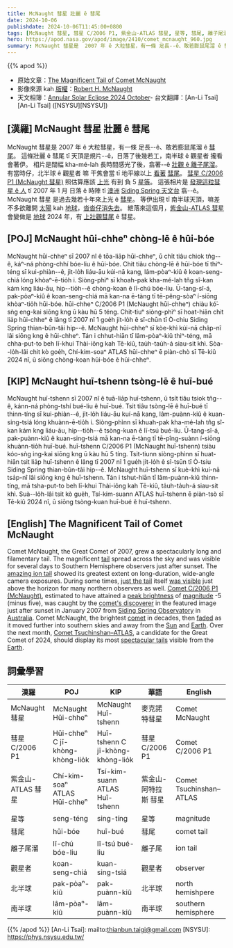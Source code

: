 ```yaml
---
title: McNaught 彗星 壯麗 ê 彗尾
date: 2024-10-06
publishdate: 2024-10-06T11:45:00+0800
tags: [McNaught 彗星, 彗星 C/2006 P1, 紫金山-ATLAS 彗星, 星等, 彗尾, 離子尾溜, 觀星者, 北半球, 南半球]
hero: https://apod.nasa.gov/apod/image/2410/comet_mcnaught_960.jpg
summary: McNaught 彗星是  2007 年 ê 大粒彗星，有一條 足長--ê、敢若膨鼠尾溜 ê 彗尾。
---
```


{{% apod %}}

- 原始文章：[The Magnificent Tail of Comet McNaught](https://apod.nasa.gov/apod/ap241006.html)
- 影像來源 kah [版權][copyright]：[Robert H. McNaught](https://en.wikipedia.org/wiki/Robert_H._McNaught)
- 天文相簿：[Annular Solar Eclipse 2024 October](https://www.facebook.com/media/set/?set=a.524914740237108)- 台文翻譯：[An-Li Tsai][An-Li Tsai] ([NSYSU][NSYSU])

## [漢羅] McNaught 彗星 壯麗 ê 彗尾
McNaught 彗星是  2007 年 ê 大粒彗星，有一條 足長--ê、敢若膨鼠尾溜 ê [彗尾][tail]。
這條壯麗 ê 彗尾 tī 天頂是規片--ê，日落了後幾若工，南半球 ê 觀星者 攏看會著伊。
相片是闊幅 kha-mé-lah 長時間感光了後，翕著--ê [壯觀 ê 離子尾溜][amazing ion tail]。
有當時仔，北半球 ê 觀星者 嘛 干焦會當 tī 地平線以上 [看著][was visible] [彗尾][just the tail]。
[彗星 C/2006 P1 (McNaught 彗星)][Comet C/2006 P1 (McNaught)] 照估算應該 [上光][peak brightness] 有到 負 5 [星等][magnitude]。
這張相片是 [發現這粒彗星 ê 人][comet's discoverer] tī 2007 年 1 月 日落 ê 時陣 tī [澳洲][Australia] [Siding Spring 天文台][Siding Spring Observatory] 翕--ê。
McNaught 彗星 是過去幾若十年來上光 ê [彗星][comet]。
等伊出現 tī 南半球天頂，嘛差不多欲離開 [太陽][Sun] kah [地球][Earth 1]，[沓沓仔消失去][faded]。
紲落來這個月，[紫金山-ATLAS 彗星][Comet Tsuchinshan–ATLAS] 會變做是 [地球][Earth 2] 2024 年，有 [上壯觀彗尾][spectacular tails] ê 彗星。

## [POJ] McNaught hūi-chheⁿ chòng-lē ê hūi-bóe
McNaught hūi-chheⁿ sī 2007 nî ê tōa-lia̍p hūi-chheⁿ, ū chi̍t tiâu chiok tn̂g--ê, káⁿ-ná phòng-chhí bóe-liu ê hūi-bóe.
Chit tiâu chòng-lē ê hūi-bóe tī thiⁿ-téng sī kui-phiàn--ê, ji̍t-lo̍h liáu-āu kúi-nā kang, lâm-pòaⁿ-kiû ê koan-seng-chiá lóng khòaⁿ-ē-tio̍h i.
Siòng-phìⁿ sī khoah-pak kha-mé-lah tn̂g sî-kan kám kng liáu-āu, hip--tio̍h--ê chòng-koan ê lī-chú bóe-liu.
Ū-tang-sî-á, pak-pòaⁿ-kiû ê koan-seng-chiá mā kan-na ē-tàng tī tē-pêng-sòaⁿ í-siōng khòaⁿ-tio̍h hūi-bóe.
hūi-chheⁿ C/2006 P1 (McNaught hūi-chheⁿ) chiàu kó͘-sǹg eng-kai siōng kng ū kàu hū 5 téng.
Chit-tiuⁿ siòng-phìⁿ sī hoat-hiān chit lia̍p hūi-chheⁿ ê lâng tī 2007 nî 1 goe̍h ji̍t-lo̍h ê sî-chūn tī Ò-chiu Siding Spring thian-bûn-tâi hip--ê.
McNaught hūi-chheⁿ sī kòe-khì kúi-nā cha̍p-nî lâi siōng kng ê hūi-chheⁿ.
Tán i chhut-hiān tī lâm-pòaⁿ-kiû thiⁿ-téng, mā chha-put-to beh lī-khui Thài-iông kah Tē-kiû, tau̍h-tau̍h-á siau-sit khì.
Sòa--lo̍h-lâi chit kò goe̍h, Chí-kim-soaⁿ ATLAS hūi-chheⁿ ē piàn-chò sī Tē-kiû 2024 nî, ū siōng chòng-koan hūi-bóe ê hūi-chheⁿ.

## [KIP] McNaught huī-tshenn tsòng-lē ê huī-bué
McNaught huī-tshenn sī 2007 nî ê tuā-lia̍p huī-tshenn, ū tsi̍t tiâu tsiok tn̂g--ê, kánn-ná phòng-tshí bué-liu ê huī-bué.
Tsit tiâu tsòng-lē ê huī-bué tī thinn-tíng sī kui-phiàn--ê, ji̍t-lo̍h liáu-āu kuí-nā kang, lâm-puànn-kiû ê kuan-sing-tsiá lóng khuànn-ē-tio̍h i.
Siòng-phìnn sī khuah-pak kha-mé-lah tn̂g sî-kan kám kng liáu-āu, hip--tio̍h--ê tsòng-kuan ê lī-tsú bué-liu.
Ū-tang-sî-á, pak-puànn-kiû ê kuan-sing-tsiá mā kan-na ē-tàng tī tē-pîng-suànn í-siōng khuànn-tio̍h huī-bué.
huī-tshenn C/2006 P1 (McNaught huī-tshenn) tsiàu kóo-sǹg ing-kai siōng kng ū kàu hū 5 tíng.
Tsit-tiunn siòng-phìnn sī huat-hiān tsit lia̍p huī-tshenn ê lâng tī 2007 nî 1 gue̍h ji̍t-lo̍h ê sî-tsūn tī Ò-tsiu Siding Spring thian-bûn-tâi hip--ê.
McNaught huī-tshenn sī kuè-khì kuí-nā tsa̍p-nî lâi siōng kng ê huī-tshenn.
Tán i tshut-hiān tī lâm-puànn-kiû thinn-tíng, mā tsha-put-to beh lī-khui Thài-iông kah Tē-kiû, ta̍uh-ta̍uh-á siau-sit khì.
Suà--lo̍h-lâi tsit kò gue̍h, Tsí-kim-suann ATLAS huī-tshenn ē piàn-tsò sī Tē-kiû 2024 nî, ū siōng tsòng-kuan huī-bué ê huī-tshenn.

## [English] The Magnificent Tail of Comet McNaught
Comet McNaught, the Great Comet of 2007, grew a spectacularly long and filamentary tail.
The magnificent [tail][tail] spread across the sky and was visible for several days to Southern Hemisphere observers just after sunset.
The [amazing ion tail][amazing ion tail] showed its greatest extent on long-duration, wide-angle camera exposures.
During some times, [just the tail][just the tail] itself [was visible][was visible] just above the horizon for many northern observers as well.
[Comet C/2006 P1 (McNaught)][Comet C/2006 P1 (McNaught)], estimated to have attained a [peak brightness][peak brightness] of [magnitude][magnitude] -5 (minus five), was caught by the [comet's discoverer][comet's discoverer] in the featured image just after sunset in January 2007 from [Siding Spring Observatory][Siding Spring Observatory] in [Australia][Australia].
Comet McNaught, the brightest [comet][comet] in decades, then [faded][faded] as it moved further into southern skies and away from the [Sun][Sun] and [Earth][Earth 1].
Over the next month, [Comet Tsuchinshan–ATLAS][Comet Tsuchinshan–ATLAS], a candidate for the Great Comet of 2024, should display its most [spectacular tails][spectacular tails] visible from the [Earth][Earth 2].

## 詞彙學習
|漢羅|POJ|KIP|華語|English|
|-|-|-|-|-|
| McNaught 彗星 | McNaught Hūi-chheⁿ | McNaught Huī-tshenn | 麥克諾特彗星 | Comet McNaught |
| 彗星 C/2006 P1 | Hūi-chheⁿ C jī-khòng-khòng-lio̍k | Huī-tshenn C jī-khòng-khòng-lio̍k | 彗星 C/2006 P1 | Comet C/2006 P1 |
| 紫金山-ATLAS 彗星 | Chí-kim-soaⁿ ATLAS Hūi-chheⁿ | Tsí-kim-suann ATLAS Huī-tshenn | 紫金山-阿特拉斯 彗星 | Comet Tsuchinshan–ATLAS |
| 星等 | seng-téng | sing-tíng | 星等 | magnitude |
| 彗尾 | hūi-bóe | huī-bué | 彗尾 | comet tail |
| 離子尾溜 | lī-chú bóe-liu | lī-tsú bué-liu | 離子尾 | ion tail |
| 觀星者 | koan-seng-chiá | kuan-sing-tsiá | 觀星者 | observer |
| 北半球 | pak-pòaⁿ-kiû | pak-puànn-kiû | 北半球 | north hemishpere |
| 南半球 | lâm-pòaⁿ-kiû | lâm-puànn-kiû | 南半球 | southern hemisphere |

{{% /apod %}}
[An-Li Tsai]: mailto:thianbun.taigi@gmail.com
[NSYSU]: https://phys.nsysu.edu.tw/

[copyright]: https://apod.nasa.gov/apod/fap/lib/about_apod.html#srapply
[License3]: https://creativecommons.org/licenses/by/3.0/
[License2]:https://creativecommons.org/licenses/by-nc-nd/2.0/

[tail]:https://spaceplace.nasa.gov/comets/en/anatomy-of-a-comet.en.jpg
[amazing ion tail]:https://apod.nasa.gov/apod/ap070117.html
[just the tail]:https://www.reddit.com/media?url=https%3A%2F%2Fpreview.redd.it%2Fwhy-does-my-chair-have-a-tail-v0-qb21j8tqqm9d1.jpeg%3Fwidth%3D1080%26crop%3Dsmart%26auto%3Dwebp%26s%3D4939c7f7cdca268e0d7ee51860e129ca09b27648
[was visible]:http://spaceweather.com/comets/gallery_mcnaught_page11.htm
[Comet C/2006 P1 (McNaught)]:https://en.wikipedia.org/wiki/Comet_McNaught
[peak brightness]:https://web.archive.org/web/20111228014918/http://www.icq.eps.harvard.edu/brightest.html
[magnitude]:http://en.wikipedia.org/wiki/Apparent_magnitude
[comet's discoverer]:http://en.wikipedia.org/wiki/Robert_H._McNaught
[Siding Spring Observatory]:https://youtu.be/A-85ZRf6z3U
[Australia]:http://en.wikipedia.org/wiki/Australia
[comet]:https://science.nasa.gov/solar-system/comets/facts/
[faded]:http://www.icq.eps.harvard.edu/C2006P1_eph.html
[Sun]:https://apod.nasa.gov/apod/ap230222.html
[Earth 1]:https://apod.nasa.gov/apod/ap060927.html
[Comet Tsuchinshan–ATLAS]:https://apod.nasa.gov/apod/ap240925.html
[spectacular tails]:https://apod.nasa.gov/apod/ap210308.html
[Earth 2]:https://earthobservatory.nasa.gov/
